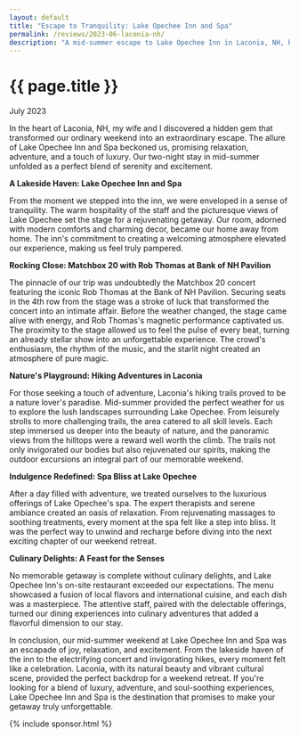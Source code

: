 ```yaml
---	
layout: default
title: "Escape to Tranquility: Lake Opechee Inn and Spa"
permalink: /reviews/2023-06-laconia-nh/
description: "A mid-summer escape to Lake Opechee Inn in Laconia, NH, blended luxury with adventure, featuring a Matchbox 20 concert, scenic hikes, spa indulgence, and culinary delights. Unforgettable moments!"
---
```

<h1>{{ page.title }}</h1>
<p class="subtitle">July 2023</p>

In the heart of Laconia, NH, my wife and I discovered a hidden gem that transformed our ordinary weekend into an extraordinary escape. The allure of Lake Opechee Inn and Spa beckoned us, promising relaxation, adventure, and a touch of luxury. Our two-night stay in mid-summer unfolded as a perfect blend of serenity and excitement.

**A Lakeside Haven: Lake Opechee Inn and Spa**

From the moment we stepped into the inn, we were enveloped in a sense of tranquility. The warm hospitality of the staff and the picturesque views of Lake Opechee set the stage for a rejuvenating getaway. Our room, adorned with modern comforts and charming decor, became our home away from home. The inn's commitment to creating a welcoming atmosphere elevated our experience, making us feel truly pampered.

**Rocking Close: Matchbox 20 with Rob Thomas at Bank of NH Pavilion**

The pinnacle of our trip was undoubtedly the Matchbox 20 concert featuring the iconic Rob Thomas at the Bank of NH Pavilion. Securing seats in the 4th row from the stage was a stroke of luck that transformed the concert into an intimate affair. Before the weather changed, the stage came alive with energy, and Rob Thomas's magnetic performance captivated us. The proximity to the stage allowed us to feel the pulse of every beat, turning an already stellar show into an unforgettable experience. The crowd's enthusiasm, the rhythm of the music, and the starlit night created an atmosphere of pure magic.

**Nature's Playground: Hiking Adventures in Laconia**

For those seeking a touch of adventure, Laconia's hiking trails proved to be a nature lover's paradise. Mid-summer provided the perfect weather for us to explore the lush landscapes surrounding Lake Opechee. From leisurely strolls to more challenging trails, the area catered to all skill levels. Each step immersed us deeper into the beauty of nature, and the panoramic views from the hilltops were a reward well worth the climb. The trails not only invigorated our bodies but also rejuvenated our spirits, making the outdoor excursions an integral part of our memorable weekend.

**Indulgence Redefined: Spa Bliss at Lake Opechee**

After a day filled with adventure, we treated ourselves to the luxurious offerings of Lake Opechee's spa. The expert therapists and serene ambiance created an oasis of relaxation. From rejuvenating massages to soothing treatments, every moment at the spa felt like a step into bliss. It was the perfect way to unwind and recharge before diving into the next exciting chapter of our weekend retreat.

**Culinary Delights: A Feast for the Senses**

No memorable getaway is complete without culinary delights, and Lake Opechee Inn's on-site restaurant exceeded our expectations. The menu showcased a fusion of local flavors and international cuisine, and each dish was a masterpiece. The attentive staff, paired with the delectable offerings, turned our dining experiences into culinary adventures that added a flavorful dimension to our stay.

In conclusion, our mid-summer weekend at Lake Opechee Inn and Spa was an escapade of joy, relaxation, and excitement. From the lakeside haven of the inn to the electrifying concert and invigorating hikes, every moment felt like a celebration. Laconia, with its natural beauty and vibrant cultural scene, provided the perfect backdrop for a weekend retreat. If you're looking for a blend of luxury, adventure, and soul-soothing experiences, Lake Opechee Inn and Spa is the destination that promises to make your getaway truly unforgettable.

{% include sponsor.html %}
